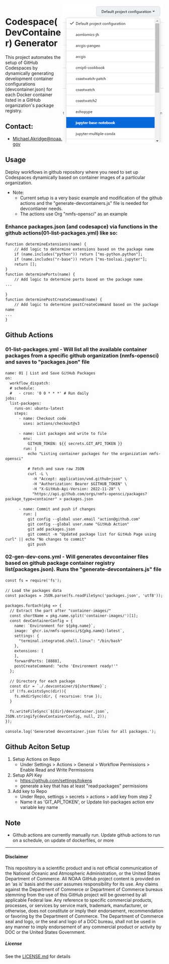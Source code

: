 <img src="./docs/s01_sm.png" align="right" alt="logo" />

# Codespace(DevContainer) Generator

This project automates the setup of GitHub Codespaces by dynamically generating development container configurations (devcontainer.json) for each Docker container listed in a GitHub organization's package registry. 

## Contact:
- Michael.Akridge@noaa.gov 

## Usage
Deploy workflows in github repository where you need to set up Codespaces dynamically based on container images of a particular organization.
- Note:
  - Current setup is a very basic example and modification of the github actions and the "generate-devcontainers.js" file is needed for devcontianer needs.
  - The actions use Org "nmfs-opensci" as an example
### Enhance packages.json (and codesapce) via functions in the github actions(01-list-packages.yml) like so:
```
function determineExtensions(name) {
    // Add logic to determine extensions based on the package name
    if (name.includes("python")) return ["ms-python.python"];
    if (name.includes("r-base")) return ["ms-toolsai.jupyter"];
    return [];
}
function determinePorts(name) {
    // Add logic to determine ports based on the package name
...

}
function determinePostCreateCommand(name) {
    // Add logic to determine postCreateCommand based on the package name
...
}

``` 
## Github Actions
### 01-list-packages.yml - Will list all the available container packages from a specific github organization (nmfs-opensci) and saves to "packages.json" file
```
name: 01 | List and Save GitHub Packages
on:
  workflow_dispatch:
  # schedule:
  #   - cron: '0 0 * * *' # Run daily
jobs:
  list-packages:
    runs-on: ubuntu-latest
    steps:
      - name: Checkout code
        uses: actions/checkout@v3

      - name: List packages and write to file
        env:
          GITHUB_TOKEN: ${{ secrets.GIT_API_TOKEN }}
        run: |
          echo "Listing container packages for the organization nmfs-opensci"
    
          # Fetch and save raw JSON
          curl -L \
            -H "Accept: application/vnd.github+json" \
            -H "Authorization: Bearer $GITHUB_TOKEN" \
            -H "X-GitHub-Api-Version: 2022-11-28" \
            "https://api.github.com/orgs/nmfs-opensci/packages?package_type=container" > packages.json

      - name: Commit and push if changes
        run: |
          git config --global user.email "action@github.com"
          git config --global user.name "GitHub Action"
          git add packages.json
          git commit -m "Updated package list for GitHub Page using curl" || echo "No changes to commit"
          git push
```
### 02-gen-dev-cons.yml  - Will generates devcontainer files based on github package container registry list(packages.json). Runs the "generate-devcontainers.js" file
```
const fs = require('fs');

// Load the packages data
const packages = JSON.parse(fs.readFileSync('packages.json', 'utf8'));

packages.forEach(pkg => {
  // Extract the part after "container-images/"
  const shortName = pkg.name.split('container-images/')[1];
  const devContainerConfig = {
    name: `Environment for ${pkg.name}`,
    image: `ghcr.io/nmfs-opensci/${pkg.name}:latest`,
    settings: { 
      "terminal.integrated.shell.linux": "/bin/bash"
    },
    extensions: [
    ],
    forwardPorts: [8888],
    postCreateCommand: "echo 'Environment ready!'"
  };

  // Directory for each package
  const dir = `./.devcontainer/${shortName}`;
  if (!fs.existsSync(dir)){
    fs.mkdirSync(dir, { recursive: true });
  }

  fs.writeFileSync(`${dir}/devcontainer.json`, JSON.stringify(devContainerConfig, null, 2));
});

console.log('Generated devcontainer.json files for all packages.');
```
## Github Aciton Setup
1. Setup Actions on Repo
    - Under Settings > Actions > General > Workflow Permissions > Enable Read and Write Permissions
2. Setup API Key 
    - https://github.com/settings/tokens
    - generate a key that has at least "read:packages" permissions
3. Add key to Repo
    - Under Repo, settings > secrets > actions > add key from step 2
    - Name it as 'GIT_API_TOKEN', or Update list-packages action env variable key name
## Note
- Github actions are currently manually run. Update github actions to run on a schedule, on update of dockerfiles, or more

----------
#### Disclaimer
This repository is a scientific product and is not official communication of the National Oceanic and Atmospheric Administration, or the United States Department of Commerce. All NOAA GitHub project content is provided on an ‘as is’ basis and the user assumes responsibility for its use. Any claims against the Department of Commerce or Department of Commerce bureaus stemming from the use of this GitHub project will be governed by all applicable Federal law. Any reference to specific commercial products, processes, or services by service mark, trademark, manufacturer, or otherwise, does not constitute or imply their endorsement, recommendation or favoring by the Department of Commerce. The Department of Commerce seal and logo, or the seal and logo of a DOC bureau, shall not be used in any manner to imply endorsement of any commercial product or activity by DOC or the United States Government.

##### License
See the [LICENSE.md](./LICENSE.md) for details
